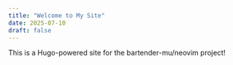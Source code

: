 ```yaml
---
title: "Welcome to My Site"
date: 2025-07-10
draft: false
---
```

This is a Hugo-powered site for the bartender-mu/neovim project!
